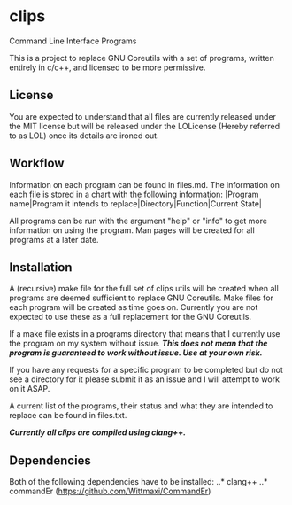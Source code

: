 # clips
Command Line Interface Programs

This is a project to replace GNU Coreutils with a set of programs, written entirely in c/c++, and licensed to be more permissive.

## License
You are expected to understand that all files are currently released under the MIT license but will be released under the LOLicense (Hereby referred to as LOL) once its details are ironed out.

## Workflow
Information on each program can be found in files.md.
The information on each file is stored in a chart with the following information:
|Program name|Program it intends to replace|Directory|Function|Current State|

All programs can be run with the argument "help" or "info" to get more information on using the program.  Man pages will be created for all programs at a later date.

## Installation
A (recursive) make file for the full set of clips utils will be created when all programs are deemed sufficient to replace GNU Coreutils.  Make files for each program will be created as time goes on.  Currently you are not expected to use these as a full replacement for the GNU Coreutils.

If a make file exists in a programs directory that means that I currently use the program on my system without issue.
***This does not mean that the program is guaranteed to work without issue.  Use at your own risk.***

If you have any requests for a specific program to be completed but do not see a directory for it please submit it as an issue and I will attempt to work on it ASAP.

A current list of the programs, their status and what they are intended to replace can be found in files.txt.

***Currently all clips are compiled using clang++.***

## Dependencies
Both of the following dependencies have to be installed: 
..* clang++
..* commandEr (https://github.com/Wittmaxi/CommandEr)
